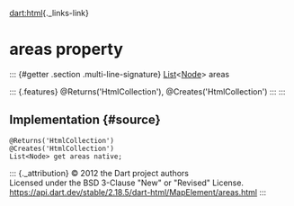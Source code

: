 [dart:html](../../dart-html/dart-html-library){._links-link}

areas property
==============

::: {#getter .section .multi-line-signature}
[List](../../dart-core/list-class)\<[Node](../node-class)\> areas

::: {.features}
\@Returns(\'HtmlCollection\'), \@Creates(\'HtmlCollection\')
:::
:::

Implementation {#source}
--------------

``` {.language-dart data-language="dart"}
@Returns('HtmlCollection')
@Creates('HtmlCollection')
List<Node> get areas native;
```

::: {._attribution}
© 2012 the Dart project authors\
Licensed under the BSD 3-Clause \"New\" or \"Revised\" License.\
<https://api.dart.dev/stable/2.18.5/dart-html/MapElement/areas.html>
:::
